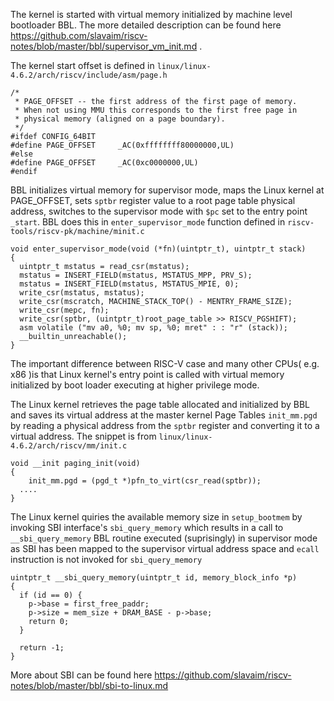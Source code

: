 
The kernel is started with virtual memory initialized by machine level bootloader BBL. The more detailed description can be found here https://github.com/slavaim/riscv-notes/blob/master/bbl/supervisor_vm_init.md .

The kernel start offset is defined in ```linux/linux-4.6.2/arch/riscv/include/asm/page.h```
```
/*
 * PAGE_OFFSET -- the first address of the first page of memory.
 * When not using MMU this corresponds to the first free page in
 * physical memory (aligned on a page boundary).
 */
#ifdef CONFIG_64BIT
#define PAGE_OFFSET		_AC(0xffffffff80000000,UL)
#else
#define PAGE_OFFSET		_AC(0xc0000000,UL)
#endif
```

BBL initializes virtual memory for supervisor mode, maps the Linux kernel at PAGE_OFFSET, sets ```sptbr``` register value to a root page table physical address, switches to the supervisor mode with ```$pc``` set to the entry point ```_start```. BBL does this in ```enter_supervisor_mode``` function defined in ```riscv-tools/riscv-pk/machine/minit.c```

```
void enter_supervisor_mode(void (*fn)(uintptr_t), uintptr_t stack)
{
  uintptr_t mstatus = read_csr(mstatus);
  mstatus = INSERT_FIELD(mstatus, MSTATUS_MPP, PRV_S);
  mstatus = INSERT_FIELD(mstatus, MSTATUS_MPIE, 0);
  write_csr(mstatus, mstatus);
  write_csr(mscratch, MACHINE_STACK_TOP() - MENTRY_FRAME_SIZE);
  write_csr(mepc, fn);
  write_csr(sptbr, (uintptr_t)root_page_table >> RISCV_PGSHIFT);
  asm volatile ("mv a0, %0; mv sp, %0; mret" : : "r" (stack));
  __builtin_unreachable();
}
```

The important difference between RISC-V case and many other CPUs( e.g. x86 )is that Linux kernel's entry point is called with virtual memory initialized by boot loader executing at higher privilege mode.

The Linux kernel retrieves the page table allocated and initialized by BBL and saves its virtual address at the master kernel Page Tables ```init_mm.pgd``` by reading a physical address from the ```sptbr``` register and converting it to a virtual address. The snippet is from ```linux/linux-4.6.2/arch/riscv/mm/init.c```
```
void __init paging_init(void)
{
	init_mm.pgd = (pgd_t *)pfn_to_virt(csr_read(sptbr));
  ....
}
```
The Linux kernel quiries the available memory size in ```setup_bootmem``` by invoking SBI interface's ```sbi_query_memory``` which results in a call to ```__sbi_query_memory``` BBL routine executed (suprisingly) in supervisor mode as SBI has been mapped to the supervisor virtual address space and  ```ecall``` instruction is not invoked for ```sbi_query_memory```
```
uintptr_t __sbi_query_memory(uintptr_t id, memory_block_info *p)
{
  if (id == 0) {
    p->base = first_free_paddr;
    p->size = mem_size + DRAM_BASE - p->base;
    return 0;
  }

  return -1;
}
```
More about SBI can be found here https://github.com/slavaim/riscv-notes/blob/master/bbl/sbi-to-linux.md

